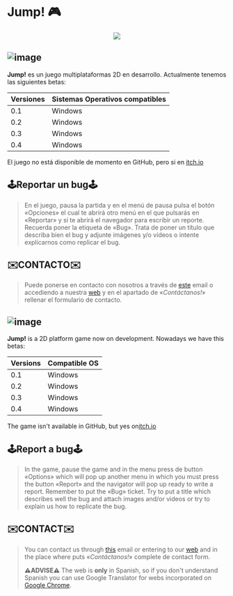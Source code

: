 # Jump! 🎮

<p align="center">
  <img src="https://img.itch.zone/aW1nLzk5NjQ3NzEucG5n/original/69AWFm.png" />
</p>


## ![image](https://i.imgur.com/QSelqM0.png)

**Jump!** es un juego multiplataformas 2D en desarrollo. Actualmente tenemos las siguientes betas:

| Versiones |      Sistemas Operativos compatibles    |
| --------- | --------------------------------------- |
|    0.1    |                  Windows                |
|    0.2    |                  Windows                |
|    0.3    |                  Windows                |
|    0.4    |                  Windows                |

El juego no está disponible de momento en GitHub, pero si en <a href="https://jumpgamedev.itch.io" target="_blank">itch.io</a>

## 🕹️Reportar un bug🕹️
> En el juego, pausa la partida y en el menú de pausa pulsa el botón «Opciones» el cual te abrirá otro menú en el que pulsarás en «Reportar» y si te abrirá el navegador para escribir un reporte. 
> Recuerda poner la etiqueta de «Bug». Trata de poner un título que describa bien el bug y adjunte imágenes y/o vídeos o intente explicarnos como replicar el bug.


## ✉️CONTACTO✉️

>Puede ponerse en contacto con nosotros a través de <a href="mailto:jumpgame.dev@gmail.com">este</a> email o accediendo a nuestra [web](https://www.jumpgamedev.tk) y en el apartado de «_Contáctanos!_» rellenar el formulario de contacto.

## ![image](https://i.imgur.com/6UI5j0E.png)

**Jump!** is a 2D platform game now on development. Nowadays we have this betas:

|  Versions |               Compatible OS             |
| --------- | --------------------------------------- |
|    0.1    |                  Windows                |
|    0.2    |                  Windows                |
|    0.3    |                  Windows                |
|    0.4    |                  Windows                |

The game isn't available in GitHub, but yes on<a href="https://jumpgamedev.itch.io" target="_blank">itch.io</a>

## 🕹️Report a bug🕹️
> In the game, pause the game and in the menu press de button «Options» which will pop up another menu in which you must press the button «Report» and the navigator will pop up ready to write a report. 
> Remember to put the «Bug» ticket. Try to put a title which describes well the bug and attach images and/or videos or try to explain us how to replicate the bug.


## ✉️CONTACT✉️

>You can contact us through <a href="mailto:jumpgame.dev@gmail.com">this</a> email or entering to our [web](https://www.jumpgamedev.tk) and in the place where puts  «_Contáctanos!_» complete de contact form.
>
>
>**⚠️ADVISE⚠️**
>The web is **only** in Spanish, so if you don't understand Spanish you can use Google Translator for webs incorporated on [Google Chrome](https://www.google.com/chrome/).
